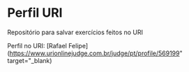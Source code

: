 # Perfil URI
Repositório para salvar exercícios feitos no URI

Perfil no URI: [Rafael Felipe](https://www.urionlinejudge.com.br/judge/pt/profile/569199" target="_blank)
